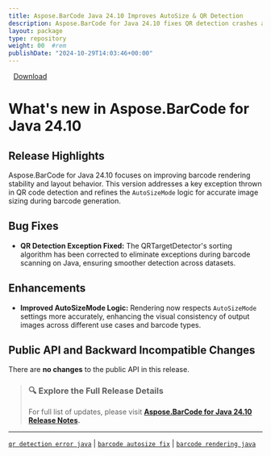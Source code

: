 ```yaml
---
title: Aspose.BarCode Java 24.10 Improves AutoSize & QR Detection
description: Aspose.BarCode for Java 24.10 fixes QR detection crashes and improves AutoSizeMode handling for more accurate barcode rendering
layout: package
type: repository
weight: 00	#rem
publishDate: "2024-10-29T14:03:46+00:00"
---
```


<div class="downloadandnotes">
<a title="Download Zip Package of Aspose.BarCode v24.10" href="https://releases.aspose.com/java/repo/com/aspose/aspose-barcode/24.10/aspose-barcode-24.10-java.zip" class="btn btn-primary dwnam3"><i class="glyphicon glyphicon-download-alt" style="padding-right:10px"></i> Download</a></div>

# What's new in Aspose.BarCode for Java 24.10

## Release Highlights

Aspose.BarCode for Java 24.10 focuses on improving barcode rendering stability and layout behavior. This version addresses a key exception thrown in QR code detection and refines the `AutoSizeMode` logic for accurate image sizing during barcode generation.

## Bug Fixes

- **QR Detection Exception Fixed:**
  The QRTargetDetector's sorting algorithm has been corrected to eliminate exceptions during barcode scanning on Java, ensuring smoother detection across datasets.

## Enhancements

- **Improved AutoSizeMode Logic:**
  Rendering now respects `AutoSizeMode` settings more accurately, enhancing the visual consistency of output images across different use cases and barcode types.

## Public API and Backward Incompatible Changes

There are **no changes** to the public API in this release.

> ### 🔍 Explore the Full Release Details
>
> For full list of updates, please visit **[Aspose.BarCode for Java 24.10 Release Notes](https://releases.aspose.com/barcode/java/release-notes/2024/aspose-barcode-for-java-24-10-release-notes/).**

---

[`qr detection error java`](https://search.aspose.com/q/qr-detection-error-java.html) | [`barcode autosize fix`](https://search.aspose.com/q/barcode-autosize-fix.html) | [`barcode rendering java`](https://search.aspose.com/q/barcode-rendering-java.html)
